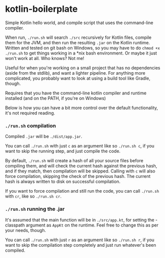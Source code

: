 # kotlin-boilerplate
Simple Kotlin hello world, and compile script that uses the command-line compiler.

When run, `./run.sh` will search `./src` recursively for Kotlin files, compile them for the JVM, and then run the resulting `.jar` on the Kotlin runtime. Written and tested on git bash on Windows, so you may have to do `chmod +x ./run.sh` to get things working in a \*nix bash environment. Or maybe it just won't work at all. Who knows? Not me!

Useful for when you're working on a small project that has no dependencies (aside from the stdlib), and want a lighter pipeline. For anything more complicated, you probably want to look at using a build tool like Gradle, though.

Requires that you have the command-line kotlin compiler and runtime installed (and on the PATH, if you're on Windows)

Below is how you can have a bit more control over the default functionality, it's not required reading.

### `./run.sh` compilation
Compiled `.jar` will be `./dist/app.jar`.

You can call `./run.sh` with just `c` as an argument like so `./run.sh c`, if you want to skip the running step, and just compile the code.

By default, `./run.sh` will create a hash of all your source files before compiling them, and will check the current hash against the previous hash, and if they match, then compilation will be skipped. Calling with `c` will also force compilation, skipping the check of the previous hash. The current hash is always written to disk on successful compilation.

If you want to force compilation and still run the code, you can call `./run.sh` with `cr`, like so `./run.sh cr`.

### `./run.sh` running the .jar
It's assumed that the main function will be in `./src/app.kt`, for setting the -classpath argument as `AppKt` on the runtime. Feel free to change this as per your needs, though.

You can call `./run.sh` with just `r` as an argument like so `./run.sh r`, if you want to skip the compilation step completely and just run whatever's been compiled.

